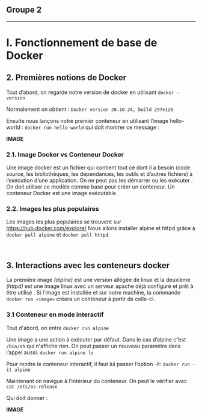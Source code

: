 
## Groupe 2

--------------
# I. Fonctionnement de base de Docker

## 2. Premières notions de Docker

Tout d’abord, on regarde notre version de docker en utilisant `docker –version`

Normalement on obtient : `Docker version 20.10.24, build 297e128`

Ensuite nous lançons notre premier conteneur en utilisant
l’image hello-world : `docker run hello-world` qui doit montrer ce message :

**IMAGE**


### 2.1. Image Docker vs Conteneur Docker

Une image docker est un fichier qui contient tout ce dont il a besoin (code source, les bibliothèques, les dépendances, les outils et d’autres fichiers) à l’exécution d’une application. On ne peut pas les démarrer ou les exécuter . On doit utiliser ce modèle comme base pour créer un conteneur.
Un conteneur Docker est une image exécutable.


### 2.2. Images les plus populaires

Les images les plus populaires se trouvent sur <https://hub.docker.com/explore/>
Nous allons installer alpine et httpd grâce à `docker pull alpine` et `docker pull httpd`.

<br>

## 3. Interactions avec les conteneurs docker

La première image *(alpine)* est une version allégée de linux et la deuxième *(httpd)* est une image linux avec un serveur apache déjà configuré et prêt à être utilisé .
Si l’image est installée et sur notre machine, la commande `docker run <image>` créera un conteneur à partir de celle-ci. 


### 3.1 Conteneur en mode interactif

Tout d'abord, on entre `docker run alpine`

Une image a une action à exécuter par défaut. Dans le cas d’alpine c”est `/bin/sh` qui n'affiche rien. On peut passer un nouveau paramètre dans l’appel aussi.
`docker run alpine ls`

Pour rendre le conteneur interactif, il faut lui passer l’option -it: `docker run -it alpine`

Maintenant on navigue à l’intérieur du conteneur. On peut le vérifier avec `cat /etc/os-release`

Qui doit donner : 

**IMAGE**
